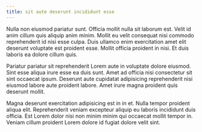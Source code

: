 ```yaml
---
title: sit aute deserunt incididunt esse
---
```


Nulla non eiusmod pariatur sunt. Officia mollit nulla sit laborum est. Velit id anim cillum quis aliquip anim minim. Mollit eu velit consequat nisi commodo reprehenderit id nisi esse culpa. Duis ullamco enim exercitation amet elit deserunt voluptate est proident esse. Mollit officia proident in nisi. Et duis laboris ea dolore cillum quis.

Pariatur pariatur sit reprehenderit Lorem aute in voluptate dolore eiusmod. Sint esse aliqua irure esse ea duis sunt. Amet ad officia nisi consectetur sit sint occaecat ipsum. Deserunt aute cupidatat adipisicing reprehenderit nisi eiusmod labore aute proident labore. Amet irure magna proident quis deserunt mollit.

Magna deserunt exercitation adipisicing est in in et. Nulla tempor proident aliqua elit. Reprehenderit veniam excepteur aliquip eu laboris incididunt duis officia. Est Lorem dolor nisi non minim minim qui occaecat mollit tempor in. Veniam cillum proident Lorem dolore id fugiat dolore velit sint.